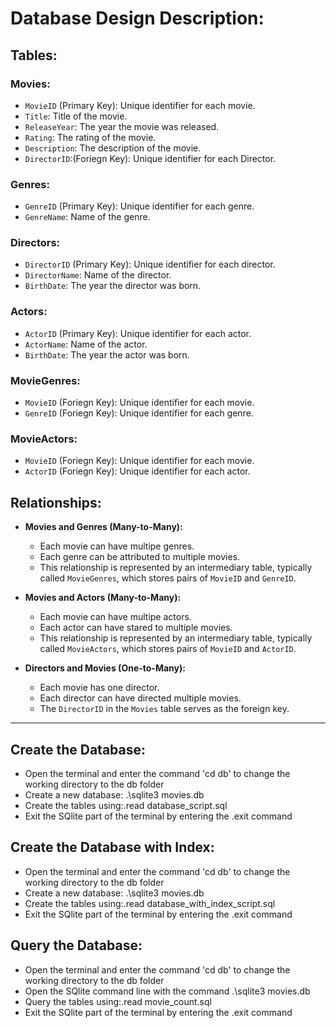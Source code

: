 # Database Design Description:

## Tables:

### Movies:
- `MovieID` (Primary Key): Unique identifier for each movie.
- `Title`: Title of the movie.
- `ReleaseYear`: The year the movie was released.
- `Rating`: The rating of the movie.
- `Description`: The description of the movie.
- `DirectorID`:(Foriegn Key): Unique identifier for each Director.

### Genres:
- `GenreID` (Primary Key): Unique identifier for each genre.
- `GenreName`: Name of the genre.

### Directors:
- `DirectorID` (Primary Key): Unique identifier for each director.
- `DirectorName`: Name of the director.
- `BirthDate`: The year the director was born.


### Actors:
- `ActorID` (Primary Key): Unique identifier for each actor.
- `ActorName`: Name of the actor.
- `BirthDate`: The year the actor was born.

### MovieGenres:
- `MovieID` (Foriegn Key): Unique identifier for each movie.
- `GenreID` (Foriegn Key): Unique identifier for each genre.

### MovieActors:
- `MovieID` (Foriegn Key): Unique identifier for each movie.
- `ActorID` (Foriegn Key): Unique identifier for each actor.


## Relationships:

- **Movies and Genres (Many-to-Many):**
  - Each movie can have multipe genres.
  - Each genre can be attributed to multiple movies.
  - This relationship is represented by an intermediary table, typically called `MovieGenres`, which stores pairs of `MovieID` and `GenreID`.

- **Movies and Actors (Many-to-Many):**
  - Each movie can have multipe actors.
  - Each actor can have stared to multiple movies.
  - This relationship is represented by an intermediary table, typically called `MovieActors`, which stores pairs of `MovieID` and `ActorID`.

- **Directors and Movies (One-to-Many):**
  - Each movie has one director.
  - Each director can have directed multiple movies.
  - The `DirectorID` in the `Movies` table serves as the foreign key.
---

## Create the Database:
- Open the terminal and enter the command 'cd db' to change the working directory to the db folder
- Create a new database: .\sqlite3 movies.db
- Create the tables using:.read database_script.sql
- Exit the SQlite part of the terminal by entering the .exit command

## Create the Database with Index:
- Open the terminal and enter the command 'cd db' to change the working directory to the db folder
- Create a new database: .\sqlite3 movies.db
- Create the tables using:.read database_with_index_script.sql
- Exit the SQlite part of the terminal by entering the .exit command

## Query the Database:
- Open the terminal and enter the command 'cd db' to change the working directory to the db folder
- Open the SQlite command line with the command .\sqlite3 movies.db
- Query the tables using:.read movie_count.sql
- Exit the SQlite part of the terminal by entering the .exit command
